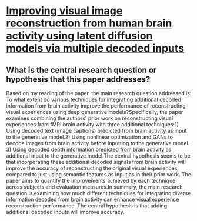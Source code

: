 # [Improving visual image reconstruction from human brain activity using   latent diffusion models via multiple decoded inputs](https://arxiv.org/abs/2306.11536)

## What is the central research question or hypothesis that this paper addresses?

Based on my reading of the paper, the main research question addressed is: To what extent do various techniques for integrating additional decoded information from brain activity improve the performance of reconstructing visual experiences using deep generative models?Specifically, the paper examines combining the authors' prior work on reconstructing visual experiences from fMRI brain activity with three additional techniques:1) Using decoded text (image captions) predicted from brain activity as input to the generative model.2) Using nonlinear optimization and GANs to decode images from brain activity before inputting to the generative model. 3) Using decoded depth information predicted from brain activity as additional input to the generative model.The central hypothesis seems to be that incorporating these additional decoded signals from brain activity will improve the accuracy of reconstructing the original visual experiences, compared to just using semantic features as input as in their prior work. The paper aims to quantify the improvements achieved by each technique across subjects and evaluation measures.In summary, the main research question is examining how much different techniques for integrating diverse information decoded from brain activity can enhance visual experience reconstruction performance. The central hypothesis is that adding additional decoded inputs will improve accuracy.
